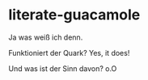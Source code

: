 # literate-guacamole
Ja was weiß ich denn.

Funktioniert der Quark? Yes, it does!

Und was ist der Sinn davon? o.O
